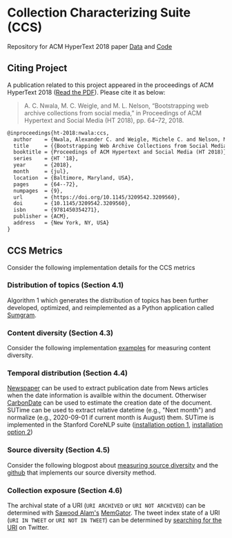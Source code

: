 # Collection Characterizing Suite (CCS)
Repository for ACM HyperText 2018 paper [Data](/Data) and [Code](/Code)
## Citing Project
A publication related to this project appeared in the proceedings of ACM HyperText 2018 ([Read the PDF](https://www.cs.odu.edu/~mln/pubs/ht-2018/hypertext-2018-nwala-bootstrapping.pdf)). Please cite it as below:

> A. C. Nwala, M. C. Weigle, and M. L. Nelson, “Bootstrapping web archive collections
from social media,” in Proceedings of ACM Hypertext and Social Media (HT 2018),
pp. 64–72, 2018.

```latex
@inproceedings{ht-2018:nwala:ccs,
  author    = {Nwala, Alexander C. and Weigle, Michele C. and Nelson, Michael L.},
  title     = {{Bootstrapping Web Archive Collections from Social Media}},
  booktitle = {Proceedings of ACM Hypertext and Social Media (HT 2018)},
  series    = {HT '18},
  year      = {2018},
  month     = {jul},
  location  = {Baltimore, Maryland, USA},
  pages     = {64--72},
  numpages  = {9},
  url       = {https://doi.org/10.1145/3209542.3209560},
  doi       = {10.1145/3209542.3209560},
  isbn      = {9781450354271},
  publisher = {ACM},
  address   = {New York, NY, USA}
}
```
## CCS Metrics
Consider the following implementation details for the CCS metrics 
### Distribution of topics (Section 4.1)
Algorithm 1 which generates the distribution of topics has been further developed, optimized, and reimplemented as a Python application called [Sumgram](https://github.com/oduwsdl/sumgram/).

### Content diversity (Section 4.3)
Consider the following implementation [examples](/Code/contentDiversityExample.py) for measuring content diversity.

### Temporal distribution (Section 4.4)
[Newspaper](https://github.com/codelucas/newspaper) can be used to extract publication date from News articles when the date information is availble within the document. Otherwiser [CarbonDate](https://github.com/oduwsdl/CarbonDate) can be used to estimate the creation date of the document. SUTime can be used to extract relative datetime (e.g., "Next month") and normalize (e.g., 2020-09-01 if current month is August) them. SUTime is implemented in the Stanford CoreNLP suite ([installation option 1](https://ws-dl.blogspot.com/2018/03/2018-03-04-installing-stanford-corenlp.html), [installation option 2](https://stanfordnlp.github.io/CoreNLP/other-languages.html#docker))

### Source diversity (Section 4.5)
Consider the following blogpost about [measuring source diversity](https://github.com/anwala/url-diversity) and the [github](https://ws-dl.blogspot.com/2018/05/2018-05-04-exploration-of-url-diversity.html) that implements our source diversity method.

### Collection exposure (Section 4.6)
The archival state of a URI (`URI ARCHIVED` or `URI NOT ARCHIVED`) can be determined with [Sawood Alam's](https://twitter.com/ibnesayeed) [MemGator](https://github.com/oduwsdl/MemGator). The tweet index state of a URI (`URI IN TWEET` or `URI NOT IN TWEET`) can be determined by [searching for the URI](https://ws-dl.blogspot.com/2017/01/2017-01-23-finding-urls-on-twitter.html) on Twitter.

